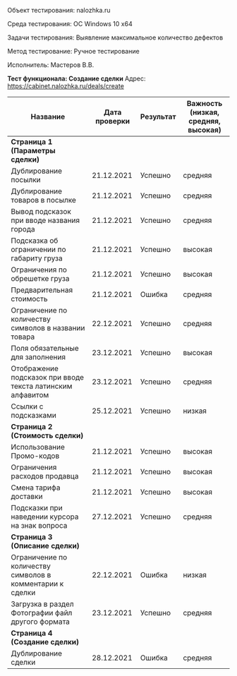 Объект тестирования: nalozhka.ru

Среда тестирования: ОС Windows 10 x64

Задачи тестирования: Выявление максимальное количество дефектов

Метод тестирование: Ручное тестирование

Исполнитель: Мастеров В.В.

**Тест функционала: Создание сделки**
Адрес: https://cabinet.nalozhka.ru/deals/create

**Название** | **Дата проверки** | Результат | Важность (низкая, средняя, высокая)
--- | --- | --- | ---
**Страница 1 (Параметры сделки)** | | | 
Дублирование посылки | 21.12.2021 | Успешно | средняя
Дублирование товаров в посылке | 21.12.2021 | Успешно | средняя
Вывод подсказок при вводе названия города |21.12.2021 | Успешно | средняя
Подсказка об ограничении по габариту груза |21.12.2021 | Успешно | высокая
Ограничения по обрешетке груза | 21.12.2021 | Успешно | высокая
Предварительная стоимость  |21.12.2021 |  Ошибка | средняя
Ограничение по количеству символов в названии товара | 22.12.2021 | Успешно | средняя
Поля обязательные для заполнения | 23.12.2021 | Успешно | высокая
Отображение подсказок при вводе текста латинским алфавитом | 23.12.2021 | Успешно | средняя
Ссылки с подсказками | 25.12.2021 | Успешно | низкая
**Страница 2 (Стоимость сделки)** | | |
Использование Промо-кодов | 21.12.2021 | Успешно | высокая
Ограничения расходов продавца | 21.12.2021 | Успешно | высокая
Смена тарифа доставки | 21.12.2021 | Успешно | высокая
Подсказки при наведении курсора на знак вопроса | 27.12.2021 | Успешно | средняя
**Страница 3 (Описание сделки)** | | |
Ограничение по количеству символов в комментарии к сделки | 22.12.2021 | Ошибка | низкая
Загрузка в раздел Фотографии файл другого формата | 23.12.2021 | Успешно | средняя
**Страница 4 (Создание сделки)** | | |
Дублирование сделки | 28.12.2021 | Ошибка | средняя

